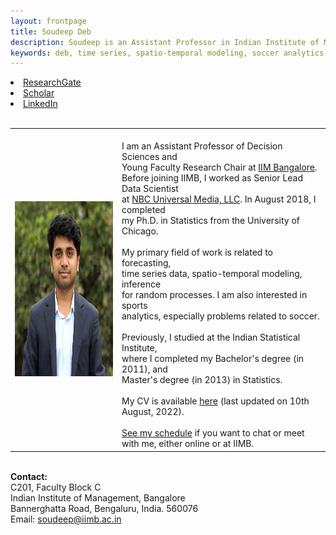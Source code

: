 ```yaml
---
layout: frontpage
title: Soudeep Deb
description: Soudeep is an Assistant Professor in Indian Institute of Management, Bangalore. 
keywords: deb, time series, spatio-temporal modeling, soccer analytics, forecasting, IIMB.
---
```


<div class="navbar">
  <div class="navbar-inner">
    <div class="nav">
        <li><a href="https://www.researchgate.net/profile/Soudeep_Deb" target="_blank">ResearchGate</a></li>
        <li><a href="https://scholar.google.com/citations?user=HjWwFs8AAAAJ&hl=en&oi=ao" target="_blank">Scholar</a></li>
        <li><a href="https://www.linkedin.com/in/debsoudeep/" target="_blank">LinkedIn</a></li>
        </div>
  </div>
</div>

<table class="wide">
<tr>
<td class="left">
    <img id="frontphoto" src="soudeep-pic3.png" width="280" height="280" alt="" />
</td>
&nbsp; &nbsp; &nbsp; &nbsp; 
<td class="left">
<br> I am an Assistant Professor of Decision Sciences and   
<br> Young Faculty Research Chair at <a href="https://www.iimb.ac.in/user/196/soudeep-deb" target="_blank">IIM Bangalore</a>. 
<br> Before joining IIMB, I worked as Senior Lead Data Scientist 
<br> at <a href="http://www.nbcuniversal.com/" target="_blank">NBC Universal Media, LLC</a>. In August 2018, I completed 
<br> my Ph.D. in Statistics from the University of Chicago.
<br> 
<br> My primary field of work is related to forecasting, 
<br> time series data, spatio-temporal modeling, inference 
<br> for random processes. I am also interested in sports 
<br> analytics, especially problems related to soccer.
<br>
<br> Previously, I studied at the Indian Statistical Institute, 
<br> where I completed my Bachelor's degree (in 2011), and 
<br> Master's  degree (in 2013) in Statistics.
<br> 
<br> My CV is available <a href="https://soudeepd.github.io/Resume/CV_DebSoudeep.pdf" target="_blank">here</a> (last updated on 10th August, 2022).
<br>
<br> <a href="https://outlook.office365.com/owa/calendar/d6111bacc4c5436a998ba66831af56cf@iimb.ac.in/5442b967e74f4e6cb4192e5614e94c05984665050450246395/calendar.html" target="_blank">See my schedule</a> if you want to chat or meet with me, either online or at IIMB.   
</td>
</tr>
</table>

<tr>
<td class="left">
<br> <b> Contact: </b>
<br> C201, Faculty Block C
<br> Indian Institute of Management, Bangalore
<br> Bannerghatta Road, Bengaluru, India. 560076
<br> Email: <a href="mailto:soudeep@iimb.ac.in" target="_blank">soudeep@iimb.ac.in</a>
</td>
</tr>

